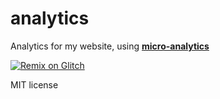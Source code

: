 # analytics

Analytics for my website, using [**micro-analytics**](https://github.com/micro-analytics/micro-analytics-cli)

[![Remix on Glitch](https://cdn.glitch.com/2703baf2-b643-4da7-ab91-7ee2a2d00b5b%2Fremix-button.svg)](https://glitch.com/edit/#!/remix/lachlanjc-analytics)

MIT license
